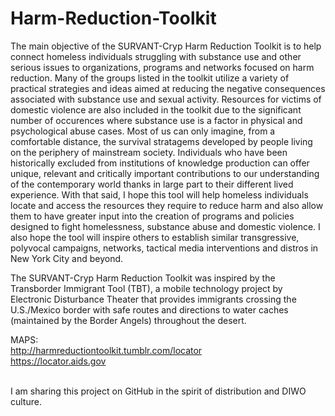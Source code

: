 # Harm-Reduction-Toolkit

The main objective of the SURVANT-Cryp Harm Reduction Toolkit is to help connect homeless individuals struggling with substance use and other serious issues to organizations, programs and networks focused on harm reduction. Many of the groups listed in the toolkit utilize a variety of practical strategies and ideas aimed at reducing the negative consequences associated with substance use and sexual activity. Resources for victims of domestic violence are also included in the toolkit due to the significant number of occurences where substance use is a factor in physical and psychological abuse cases. Most of us can only imagine, from a comfortable distance, the survival stratagems developed by people living on the periphery of mainstream society. Individuals who have been historically excluded from institutions of knowledge production can offer unique, relevant and critically important contributions to our understanding of the contemporary world thanks in large part to their different lived experience. With that said, I hope this tool will help homeless individuals locate and access the resources they require to reduce harm and also allow them to have greater input into the creation of programs and policies designed to fight homelessness, substance abuse and domestic violence. I also hope the tool will inspire others to establish similar transgressive, polyvocal campaigns, networks, tactical media interventions and distros in New York City and beyond.<br>

The SURVANT-Cryp Harm Reduction Toolkit was inspired by the Transborder Immigrant Tool (TBT), a mobile technology project by Electronic Disturbance Theater that provides immigrants crossing the U.S./Mexico border with safe routes and directions to water caches (maintained by the Border Angels) throughout the desert.<br>

MAPS:<br>
http://harmreductiontoolkit.tumblr.com/locator<br>
https://locator.aids.gov<br><br>

I am sharing this project on GitHub in the spirit of distribution and DIWO culture.




